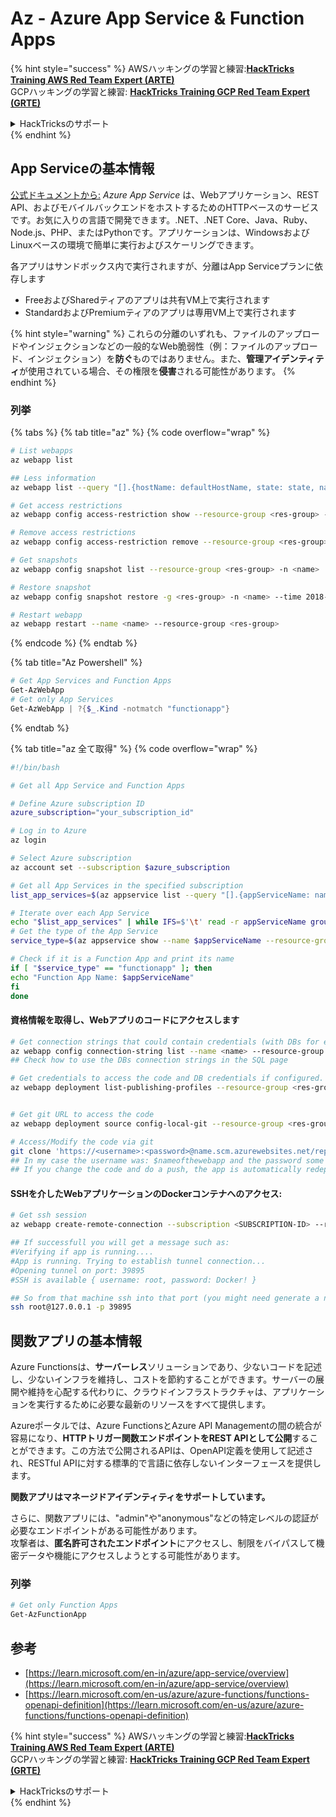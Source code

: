 # Az - Azure App Service & Function Apps

{% hint style="success" %}
AWSハッキングの学習と練習:<img src="/.gitbook/assets/image.png" alt="" data-size="line">[**HackTricks Training AWS Red Team Expert (ARTE)**](https://training.hacktricks.xyz/courses/arte)<img src="/.gitbook/assets/image.png" alt="" data-size="line">\
GCPハッキングの学習と練習: <img src="/.gitbook/assets/image (2).png" alt="" data-size="line">[**HackTricks Training GCP Red Team Expert (GRTE)**<img src="/.gitbook/assets/image (2).png" alt="" data-size="line">](https://training.hacktricks.xyz/courses/grte)

<details>

<summary>HackTricksのサポート</summary>

* [**サブスクリプションプラン**](https://github.com/sponsors/carlospolop)をチェック！
* 💬 [**Discordグループ**](https://discord.gg/hRep4RUj7f)に参加するか、[**telegramグループ**](https://t.me/peass)に参加するか、**Twitter** 🐦 [**@hacktricks\_live**](https://twitter.com/hacktricks\_live)**をフォロー**してください。
* [**HackTricks**](https://github.com/carlospolop/hacktricks)と[**HackTricks Cloud**](https://github.com/carlospolop/hacktricks-cloud)のGitHubリポジトリにPRを提出してハッキングトリックを共有してください。

</details>
{% endhint %}

## App Serviceの基本情報

[公式ドキュメントから:](https://learn.microsoft.com/en-us/azure/app-service/overview) _Azure App Service_ は、Webアプリケーション、REST API、およびモバイルバックエンドをホストするためのHTTPベースのサービスです。お気に入りの言語で開発できます。.NET、.NET Core、Java、Ruby、Node.js、PHP、またはPythonです。アプリケーションは、WindowsおよびLinuxベースの環境で簡単に実行およびスケーリングできます。

各アプリはサンドボックス内で実行されますが、分離はApp Serviceプランに依存します

* FreeおよびSharedティアのアプリは共有VM上で実行されます
* StandardおよびPremiumティアのアプリは専用VM上で実行されます

{% hint style="warning" %}
これらの分離のいずれも、ファイルのアップロードやインジェクションなどの一般的なWeb脆弱性（例：ファイルのアップロード、インジェクション）を**防ぐ**ものではありません。また、**管理アイデンティティ**が使用されている場合、その権限を**侵害**される可能性があります。
{% endhint %}

### 列挙

{% tabs %}
{% tab title="az" %}
{% code overflow="wrap" %}
```bash
# List webapps
az webapp list

## Less information
az webapp list --query "[].{hostName: defaultHostName, state: state, name: name, resourcegroup: resourceGroup}"

# Get access restrictions
az webapp config access-restriction show --resource-group <res-group> -n <name>

# Remove access restrictions
az webapp config access-restriction remove --resource-group <res-group> -n <name> --rule-name <rule-name>

# Get snapshots
az webapp config snapshot list --resource-group <res-group> -n <name>

# Restore snapshot
az webapp config snapshot restore -g <res-group> -n <name> --time 2018-12-11T23:34:16.8388367

# Restart webapp
az webapp restart --name <name> --resource-group <res-group>
```
{% endcode %}
{% endtab %}

{% tab title="Az Powershell" %}
```powershell
# Get App Services and Function Apps
Get-AzWebApp
# Get only App Services
Get-AzWebApp | ?{$_.Kind -notmatch "functionapp"}
```
{% endtab %}

{% tab title="az 全て取得" %}
{% code overflow="wrap" %}
```bash
#!/bin/bash

# Get all App Service and Function Apps

# Define Azure subscription ID
azure_subscription="your_subscription_id"

# Log in to Azure
az login

# Select Azure subscription
az account set --subscription $azure_subscription

# Get all App Services in the specified subscription
list_app_services=$(az appservice list --query "[].{appServiceName: name, group: resourceGroup}" -o tsv)

# Iterate over each App Service
echo "$list_app_services" | while IFS=$'\t' read -r appServiceName group; do
# Get the type of the App Service
service_type=$(az appservice show --name $appServiceName --resource-group $group --query "kind" -o tsv)

# Check if it is a Function App and print its name
if [ "$service_type" == "functionapp" ]; then
echo "Function App Name: $appServiceName"
fi
done
```
#### 資格情報を取得し、Webアプリのコードにアクセスします
```bash
# Get connection strings that could contain credentials (with DBs for example)
az webapp config connection-string list --name <name> --resource-group <res-group>
## Check how to use the DBs connection strings in the SQL page

# Get credentials to access the code and DB credentials if configured.
az webapp deployment list-publishing-profiles --resource-group <res-group> -n <name>


# Get git URL to access the code
az webapp deployment source config-local-git --resource-group <res-group> -n <name>

# Access/Modify the code via git
git clone 'https://<username>:<password>@name.scm.azurewebsites.net/repo-name.git'
## In my case the username was: $nameofthewebapp and the password some random chars
## If you change the code and do a push, the app is automatically redeployed
```
#### SSHを介したWebアプリケーションのDockerコンテナへのアクセス:
```bash
# Get ssh session
az webapp create-remote-connection --subscription <SUBSCRIPTION-ID> --resource-group <RG-NAME> -n <APP-SERVICE-NAME>

## If successfull you will get a message such as:
#Verifying if app is running....
#App is running. Trying to establish tunnel connection...
#Opening tunnel on port: 39895
#SSH is available { username: root, password: Docker! }

## So from that machine ssh into that port (you might need generate a new ssh session to the jump host)
ssh root@127.0.0.1 -p 39895
```
## 関数アプリの基本情報

Azure Functionsは、**サーバーレス**ソリューションであり、少ないコードを記述し、少ないインフラを維持し、コストを節約することができます。サーバーの展開や維持を心配する代わりに、クラウドインフラストラクチャは、アプリケーションを実行するために必要な最新のリソースをすべて提供します。

Azureポータルでは、Azure FunctionsとAzure API Managementの間の統合が容易になり、**HTTPトリガー関数エンドポイントをREST APIとして公開**することができます。この方法で公開されるAPIは、OpenAPI定義を使用して記述され、RESTful APIに対する標準的で言語に依存しないインターフェースを提供します。

**関数アプリはマネージドアイデンティティをサポートしています。**

さらに、関数アプリには、"admin"や"anonymous"などの特定レベルの認証が必要なエンドポイントがある可能性があります。\
攻撃者は、**匿名許可されたエンドポイント**にアクセスし、制限をバイパスして機密データや機能にアクセスしようとする可能性があります。

### 列挙
```powershell
# Get only Function Apps
Get-AzFunctionApp
```
## 参考

* [https://learn.microsoft.com/en-in/azure/app-service/overview](https://learn.microsoft.com/en-in/azure/app-service/overview)
* [https://learn.microsoft.com/en-us/azure/azure-functions/functions-openapi-definition](https://learn.microsoft.com/en-us/azure/azure-functions/functions-openapi-definition)

{% hint style="success" %}
AWSハッキングの学習と練習:<img src="/.gitbook/assets/image.png" alt="" data-size="line">[**HackTricks Training AWS Red Team Expert (ARTE)**](https://training.hacktricks.xyz/courses/arte)<img src="/.gitbook/assets/image.png" alt="" data-size="line">\
GCPハッキングの学習と練習: <img src="/.gitbook/assets/image (2).png" alt="" data-size="line">[**HackTricks Training GCP Red Team Expert (GRTE)**<img src="/.gitbook/assets/image (2).png" alt="" data-size="line">](https://training.hacktricks.xyz/courses/grte)

<details>

<summary>HackTricksのサポート</summary>

* [**サブスクリプションプラン**](https://github.com/sponsors/carlospolop)をチェック！
* 💬 [**Discordグループ**](https://discord.gg/hRep4RUj7f)に参加するか、[**telegramグループ**](https://t.me/peass)に参加するか、**Twitter** 🐦 [**@hacktricks\_live**](https://twitter.com/hacktricks\_live)**をフォロー**してください。
* **ハッキングトリックを共有するために、** [**HackTricks**](https://github.com/carlospolop/hacktricks)と[**HackTricks Cloud**](https://github.com/carlospolop/hacktricks-cloud)のGitHubリポジトリにPRを提出してください。

</details>
{% endhint %}
